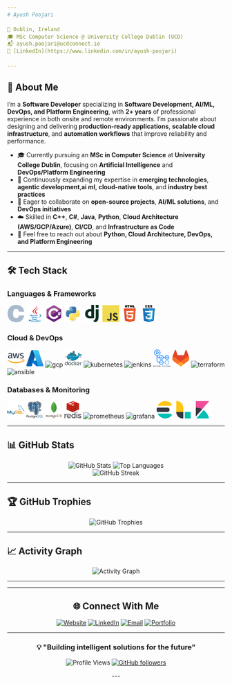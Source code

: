 ```yaml
--- 
# Ayush Poojari

📍 Dublin, Ireland  
🎓 MSc Computer Science @ University College Dublin (UCD)  
📬 ayush.poojari@ucdconnect.ie  
🔗 [LinkedIn](https://www.linkedin.com/in/ayush-poojari)

---
```


## 🚀 About Me  

I’m a **Software Developer** specializing in **Software Development, AI/ML, DevOps, and Platform Engineering**, with **2+ years** of professional experience in both onsite and remote environments. I’m passionate about designing and delivering **production-ready applications**, **scalable cloud infrastructure**, and **automation workflows** that improve reliability and performance.  

- 🎓 Currently pursuing an **MSc in Computer Science** at **University College Dublin**, focusing on **Artificial Intelligence** and **DevOps/Platform Engineering**  
- 🌱 Continuously expanding my expertise in **emerging technologies**, **agentic development**,**ai ml**, **cloud-native tools**, and **industry best practices**  
- 👯 Eager to collaborate on **open-source projects**, **AI/ML solutions**, and **DevOps initiatives**  
- ☁️ Skilled in **C++**, **C#**, **Java**, **Python**, **Cloud Architecture (AWS/GCP/Azure)**, **CI/CD**, and **Infrastructure as Code**  
- 💬 Feel free to reach out about **Python, Cloud Architecture, DevOps, and Platform Engineering**  

---

## 🛠️ Tech Stack

### **Languages & Frameworks**
<p align="left">
  <img src="https://raw.githubusercontent.com/devicons/devicon/refs/heads/master/icons/c/c-original.svg" alt="c" width="40" height="40"/>
  <img src="https://raw.githubusercontent.com/devicons/devicon/refs/heads/master/icons/java/java-original.svg" alt="java" width="40" height="40"/>
  <img src="https://raw.githubusercontent.com/devicons/devicon/refs/heads/master/icons/csharp/csharp-original.svg" alt="csharp" width="40" height="40"/>
  <img src="https://raw.githubusercontent.com/devicons/devicon/master/icons/python/python-original.svg" alt="python" width="40" height="40"/>
  <img src="https://raw.githubusercontent.com/devicons/devicon/master/icons/django/django-plain.svg" alt="django" width="40" height="40"/>
  <img src="https://raw.githubusercontent.com/devicons/devicon/master/icons/javascript/javascript-original.svg" alt="javascript" width="40" height="40"/>
  <img src="https://raw.githubusercontent.com/devicons/devicon/master/icons/html5/html5-original-wordmark.svg" alt="html5" width="40" height="40"/>
  <img src="https://raw.githubusercontent.com/devicons/devicon/master/icons/css3/css3-original-wordmark.svg" alt="css3" width="40" height="40"/>
</p>

### **Cloud & DevOps**
<p align="left">
  <img src="https://raw.githubusercontent.com/devicons/devicon/master/icons/amazonwebservices/amazonwebservices-original-wordmark.svg" alt="aws" width="40" height="40"/>
  <img src="https://raw.githubusercontent.com/devicons/devicon/refs/heads/master/icons/azure/azure-original.svg" alt="aws" width="40" height="40"/>
  <img src="https://www.vectorlogo.zone/logos/google_cloud/google_cloud-icon.svg" alt="gcp" width="40" height="40"/>
  <img src="https://raw.githubusercontent.com/devicons/devicon/master/icons/docker/docker-original-wordmark.svg" alt="docker" width="40" height="40"/>
  <img src="https://www.vectorlogo.zone/logos/kubernetes/kubernetes-icon.svg" alt="kubernetes" width="40" height="40"/>
  <img src="https://www.vectorlogo.zone/logos/jenkins/jenkins-icon.svg" alt="jenkins" width="40" height="40"/>
  <img src="https://raw.githubusercontent.com/devicons/devicon/refs/heads/master/icons/githubactions/githubactions-original-wordmark.svg" alt="github-actions" width="40" height="40"/>
  <img src="https://raw.githubusercontent.com/devicons/devicon/master/icons/gitlab/gitlab-original.svg" alt="gitlab" width="40" height="40"/>
  <img src="https://www.vectorlogo.zone/logos/terraformio/terraformio-icon.svg" alt="terraform" width="40" height="40"/>
  <img src="https://www.vectorlogo.zone/logos/ansible/ansible-icon.svg" alt="ansible" width="40" height="40"/>
</p>

### **Databases & Monitoring**
<p align="left">
  <img src="https://raw.githubusercontent.com/devicons/devicon/refs/heads/master/icons/mysql/mysql-original-wordmark.svg" alt="mysql" width="40" height="40"/>
  <img src="https://raw.githubusercontent.com/devicons/devicon/master/icons/postgresql/postgresql-original-wordmark.svg" alt="postgresql" width="40" height="40"/>
  <img src="https://raw.githubusercontent.com/devicons/devicon/master/icons/mongodb/mongodb-original-wordmark.svg" alt="mongodb" width="40" height="40"/>
  <img src="https://raw.githubusercontent.com/devicons/devicon/master/icons/redis/redis-original-wordmark.svg" alt="redis" width="40" height="40"/>
  <img src="https://www.vectorlogo.zone/logos/prometheusio/prometheusio-icon.svg" alt="prometheus" width="40" height="40"/>
  <img src="https://www.vectorlogo.zone/logos/grafana/grafana-icon.svg" alt="grafana" width="40" height="40"/>
  <img src="https://raw.githubusercontent.com/devicons/devicon/master/icons/elasticsearch/elasticsearch-original.svg" alt="elasticsearch" width="40" height="40"/>
  <img src="https://raw.githubusercontent.com/devicons/devicon/refs/heads/master/icons/logstash/logstash-original.svg" alt="logstash" width="40" height="40"/>
  <img src="https://raw.githubusercontent.com/devicons/devicon/refs/heads/master/icons/kibana/kibana-original.svg" alt="kibana" width="40" height="40"/>
</p>

---

## 📊 GitHub Stats

<div align="center">
  <img src="https://github-readme-stats.vercel.app/api?username=AyushPoojariUCD&show_icons=true&theme=tokyonight&hide_border=true&count_private=true" alt="GitHub Stats" height="165">
  <img src="https://github-readme-stats.vercel.app/api/top-langs/?username=AyushPoojariUCD&layout=compact&theme=tokyonight&hide_border=true" alt="Top Languages" height="165">
</div>

<div align="center">
  <img src="https://github-readme-streak-stats.herokuapp.com/?user=AyushPoojariUCD&theme=tokyonight&hide_border=true" alt="GitHub Streak" width="400">
</div>

---

## 🏆 GitHub Trophies
<div align="center">
  <img src="https://github-profile-trophy.vercel.app/?username=AyushPoojariUCD&theme=tokyonight&no-frame=true&no-bg=true&margin-w=4" alt="GitHub Trophies">
</div>


---

## 📈 Activity Graph
<div align="center">
  <img src="https://github-readme-activity-graph.vercel.app/graph?username=AyushPoojariUCD&theme=tokyo-night&hide_border=true" alt="Activity Graph">
</div>

---
 
<div align="center">
  
---

## 🌐 Connect With Me

<div align="center">
  
[![Website](https://img.shields.io/badge/Website-ayushpoojari.vercel.app-blue?style=for-the-badge&logo=google-chrome&logoColor=white)](https://ayushpoojari.vercel.app)
[![LinkedIn](https://img.shields.io/badge/LinkedIn-Connect-blue?style=for-the-badge&logo=linkedin&logoColor=white)](https://www.linkedin.com/in/ayushpoojariucd/)
[![Email](https://img.shields.io/badge/Email-ayush.poojari@ucdconnect.ie-red?style=for-the-badge&logo=gmail&logoColor=white)](mailto:ayush.poojari@ucdconnect.ie)
[![Portfolio](https://img.shields.io/badge/Portfolio-ayushpoojari.vercel.app-2E9EF7?style=for-the-badge&logo=google-chrome&logoColor=white)](https://ayushpoojari.vercel.app/)

</div>

---

<div align="center">
  
### 💡 "Building intelligent solutions for the future"

![Profile Views](https://komarev.com/ghpvc/?username=AyushPoojariUCD&color=brightgreen&style=flat-square)
[![GitHub followers](https://img.shields.io/github/followers/AyushPoojariUCD?label=Follow&style=social)](https://github.com/AyushPoojariUCD)

</div>
---
